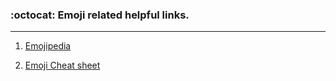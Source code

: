 ### :octocat: Emoji related helpful links.
***

1. [Emojipedia](http://emojipedia.org/)

2. [Emoji Cheat sheet](https://www.webpagefx.com/tools/emoji-cheat-sheet/)